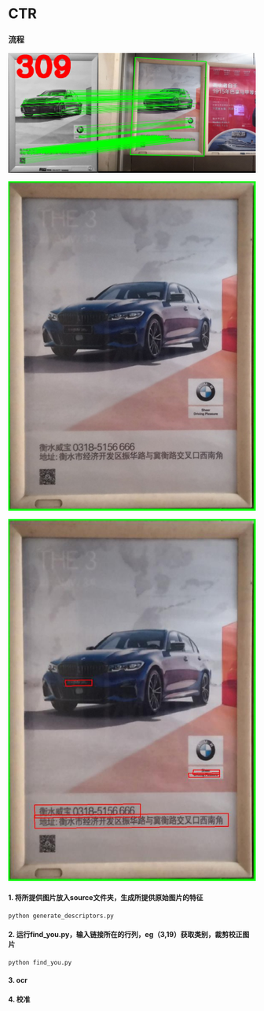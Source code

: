 # CTR

### 流程

![图片匹配 ](https://github.com/jzx-gooner/CTR/blob/master/docx/match_image.jpg) 

![图片裁剪 ](https://github.com/jzx-gooner/CTR/blob/master/docx/crop_image.jpg)   

![文本定位 ](https://github.com/jzx-gooner/CTR/blob/master/docx/text_detection.jpg)



#### 1. 将所提供图片放入source文件夹，生成所提供原始图片的特征

``` Bash
python generate_descriptors.py
```


#### 2. 运行find_you.py，输入链接所在的行列，eg（3,19）获取类别，裁剪校正图片

``` Bash
python find_you.py
```

#### 3. ocr

#### 4. 校准
